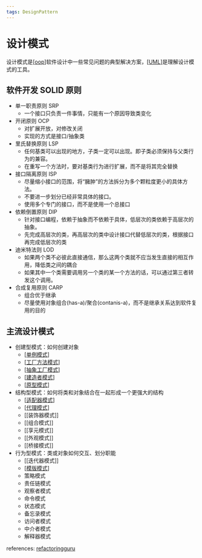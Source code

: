 ```yaml
---
tags: DesignPattern
---
```


# 设计模式

设计模式是[[oop]]软件设计中一些常见问题的典型解决方案，[[UML]]是理解设计模式的工具。

## 软件开发 SOLID 原则

- 单一职责原则 SRP
  - 一个接口只负责一件事情，只能有一个原因导致类变化
- 开闭原则 OCP
  - 对扩展开放，对修改关闭
  - 实现的方式是接口/抽象类
- 里氏替换原则 LSP
  - 任何基类可以出现的地方，子类一定可以出现。即子类必须保持与父类行为的兼容。
  - 在重写一个方法时，要对基类行为进行扩展，而不是将其完全替换
- 接口隔离原则 ISP
  - 尽量缩小接口的范围，将“臃肿”的方法拆分为多个颗粒度更小的具体方法。
  - 不要进一步划分已经非常具体的接口。
  - 使用多个专门的接口，而不是使用一个总接口
- 依赖倒置原则 DIP
  - 针对接口编程，依赖于抽象而不依赖于具体，低层次的类依赖于高层次的抽象。
  - 先完成高层次的类，再高层次的类中设计接口代替低层次的类，根据接口再完成低层次的类
- 迪米特法则 LOD
  - 如果两个类不必彼此直接通信，那么这两个类就不应当发生直接的相互作用，降低类之间的耦合
  - 如果其中一个类需要调用另一个类的某一个方法的话，可以通过第三者转发这个调用。
- 合成复用原则 CARP
  - 组合优于继承
  - 尽量使用对象组合(has-a)/聚合(contanis-a)，而不是继承关系达到软件复用的目的

## 主流设计模式

- 创建型模式：如何创建对象
  - [[单例模式]]
  - [[工厂方法模式]]
  - [[抽象工厂模式]]
  - [[建造者模式]]
  - [[原型模式]]
- 结构型模式：如何将类和对象结合在一起形成一个更强大的结构
  - [[适配器模式]]
  - [[代理模式]]
  - [[装饰器模式]]
  - [[组合模式]]
  - [[享元模式]]
  - [[外观模式]]
  - [[桥接模式]]
- 行为型模式：类或对象如何交互、划分职能
  - [[迭代器模式]]
  - [[模版模式]]
  - 策略模式
  - 责任链模式
  - 观察者模式
  - 命令模式
  - 状态模式
  - 备忘录模式
  - 访问者模式
  - 中介者模式
  - 解释器模式

references: [refactoringguru](https://refactoringguru.cn/design-patterns/)

[//begin]: # "Autogenerated link references for markdown compatibility"
[oop]: oop.md "面向对象"
[uml]: ../tools/UML.md "UML类图"
[单例模式]: creational/单例模式.md "单例"
[工厂方法模式]: creational/工厂方法模式.md "工厂方法"
[抽象工厂模式]: creational/抽象工厂模式.md "抽象工厂"
[建造者模式]: creational/建造者模式.md "建造者"
[原型模式]: creational/原型模式.md "原型"
[适配器模式]: structural/适配器模式.md "适配器"
[代理模式]: structural/代理模式.md "代理模式"
[模版模式]: behavioral/模版模式.md "模版"
[//end]: # "Autogenerated link references"
